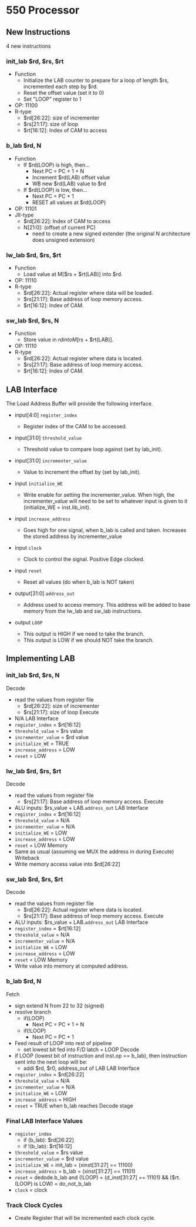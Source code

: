 # 550 Processor

## New Instructions
4 new instructions
### init_lab $rd, $rs, $rt
- Function
	- Initialize the LAB counter to prepare for a loop of length $rs, incremented each step by $rd.
	- Reset the offset value (set it to 0)
	- Set "LOOP" register to 1
- OP: 11100
- R-type 
	- $rd[26:22]: size of incrementer
	- $rs[21:17]: size of loop 
	- $rt[16:12]: Index of CAM to access

### b_lab $rd, N
- Function
	- If $rd(LOOP) is high, then... 
		- Next PC = PC + 1 + N
		- Increment $rd(LAB) offset value
		- WB new $rd(LAB) value to $rd
	- If $rd(LOOP) is low, then...
		- Next PC = PC + 1
		- RESET all values at $rd(LOOP)
- OP: 11101
- JII-type
	- $rd[26:22]: Index of CAM to access
	- N[21:0]: (offset of current PC)
		- need to create a new signed extender (the original N architecture does unsigned extension)


### lw_lab $rd, $rs, $rt
- Function
	- Load value at M[$rs + $rt(LAB)] into $rd.
- OP: 11110
- R-type
	- $rd[26:22]: Actual register where data will be loaded.
	- $rs[21:17]: Base address of loop memory access.
	- $rt[16:12]: Index of CAM.

### sw_lab $rd, $rs, N
- Function
	- Store value in $rd into M[$rs + $rt(LAB)].
- OP: 11110
- R-type
	- $rd[26:22]: Actual register where data is located.
	- $rs[21:17]: Base address of loop memory access.
	- $rt[16:12]: Index of CAM.

## LAB Interface
The Load Address Buffer will provide the following interface.

- input[4:0] `register_index`
	- Register index of the CAM to be accessed.

- input[31:0] `threshold_value`
	- Threshold value to compare loop against (set by lab_init).

- input[31:0] `incrementer_value`
	- Value to increment the offset by (set by lab_init).

- input `initialize_WE`
	- Write enable for setting the incrementer_value. When high, the incrementer_value will need to be set to whatever input is given to it (initialize_WE = inst.lib_init).

- input `increase_address`
	- Goes high for one signal, when b_lab is called and taken. Increases the stored address by incrementer_value

- input `clock`
	- Clock to control the signal. Positive Edge clocked.

- input `reset`
	- Reset all values (do when b_lab is NOT taken)

- output[31:0] `address_out`
	- Address used to access memory. This address will be added to base memory from the lw_lab and sw_lab instructions.

- output `LOOP`
	- This output is HIGH if we need to take the branch.
	- This output is LOW if we should NOT take the branch.



## Implementing LAB

### init_lab $rd, $rs, N
Decode
- read the values from register file
	- $rd[26:22]: size of incrementer
	- $rs[21:17]: size of loop 
Execute
- N/A
LAB Interface
- `register_index` = $rt[16:12]
- `threshold_value` = $rs value
- `incrementer_value` = $rd value
- `initialize_WE` = TRUE
- `increase_address` = LOW
- `reset` = LOW

### lw_lab $rd, $rs, $rt
Decode
- read the values from register file
	- $rs[21:17]: Base address of loop memory access.
Execute
- ALU inputs: $rs_value + LAB.`address_out`
LAB Interface
- `register_index` = $rt[16:12]
- `threshold_value` = N/A
- `incrementer_value` = N/A
- `initialize_WE` = LOW
- `increase_address` = LOW
- `reset` = LOW
Memory
- Same as usual (assuming we MUX the address in during Execute)
Writeback
- Write memory access value into $rd[26:22]

### sw_lab $rd, $rs, $rt
Decode
- read the values from register file
	- $rd[26:22]: Actual register where data is located.
	- $rs[21:17]: Base address of loop memory access.
Execute
- ALU inputs: $rs_value + LAB.`address_out`
LAB Interface
- `register_index` = $rt[16:12]
- `threshold_value` = N/A
- `incrementer_value` = N/A
- `initialize_WE` = LOW
- `increase_address` = LOW
- `reset` = LOW
Memory
- Write value into memory at computed address.

### b_lab $rd, N
Fetch
- sign extend N from 22 to 32 (signed)
- resolve branch
	- if(LOOP) 
		- Next PC = PC + 1 + N
	- if(!LOOP)
		- Next PC = PC + 1
- Feed result of LOOP into rest of pipeline
	- set lowest bit fed into F/D latch = LOOP
Decode
- if LOOP (lowest bit of instruction and inst.op == b_lab), then instruction sent into the next loop will be:
	- addi $rd, $r0, address_out of LAB
LAB Interface
- `register_index` = $rd[26:22]
- `threshold_value` = N/A
- `incrementer_value` = N/A
- `initialize_WE` = LOW
- `increase_address` = HIGH
- `reset` = TRUE when b_lab reaches Decode stage


### Final LAB Interface Values
- `register_index`
	- if (b_lab): $rd[26:22]
	- if !(b_lab): $rt[16:12] 
- `threshold_value` = $rs value
- `incrementer_value` = $rd value
- `initialize_WE` = init_lab = (xinst[31:27] == 11100)
- `increase_address` = b_lab = (xinst[31:27] == 11101)
- `reset` = dedode.b_lab and (!LOOP) = (d_inst[31:27] == 11101) && ($rt.(LOOP) is LOW) = do_not_b_lab
- `clock` = clock



### Track Clock Cycles
- Create Register that will be incremented each clock cycle.


